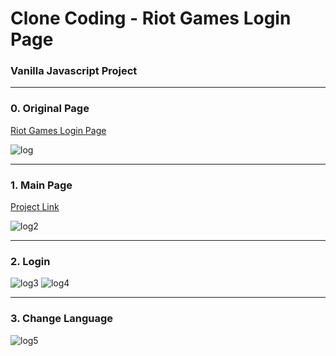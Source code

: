 Clone Coding - Riot Games Login Page
================================
### Vanilla Javascript Project
<hr/>

### 0. Original Page
[Riot Games Login Page](https://auth.riotgames.com/login)

![log](https://user-images.githubusercontent.com/67461578/87217752-af767a00-c387-11ea-8596-743f9af69e6d.gif)
<hr/>

### 1. Main Page

[Project Link](https://pshtony1.github.io/Vanilla-Javascript/RiotGames-LoginPage)

![log2](https://user-images.githubusercontent.com/67461578/87217797-21e75a00-c388-11ea-8847-951dd97c4175.gif)
<hr/>

### 2. Login

![log3](https://user-images.githubusercontent.com/67461578/87217863-e13c1080-c388-11ea-9202-3b0008afbe05.gif)
![log4](https://user-images.githubusercontent.com/67461578/87217971-ac7c8900-c389-11ea-8338-9eed10a5f545.gif)
<hr/>

### 3. Change Language

![log5](https://user-images.githubusercontent.com/67461578/87218053-53612500-c38a-11ea-9ba4-7c6f68be5a76.gif)
